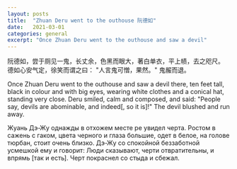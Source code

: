 ```yaml
---
layout: posts
title:  "Zhuan Deru went to the outhouse 阮德如"
date:   2021-03-01
categories: general
excerpt: "Once Zhuan Deru went to the outhouse and saw a devil"
---
```


<p>
阮德如，尝于厕见一鬼，长丈余，色黑而眼大，著白单衣，平上帻，去之咫尺。
德如心安气定，徐笑而谓之曰：
"人言鬼可憎，果然。"
鬼赧而退。
</p>

<p>
Once Zhuan Deru went to the outhouse and saw a devil there, ten feet tall, black in colour and with big eyes, wearing white clothes and a conical hat, standing very close.
Deru smiled, calm and composed, and said: "People say, devils are abominable, and indeed[, so it is]!"
The devil blushed and run away.
</p>

<p>
Жуань Дэ-Жу однажды в отхожем месте ре увидел черта.
Ростом в сажень с гаком, цвета черного и глаза большие, одет в белое, на голове тюрбан, стоит очень близко.
Дэ-Жу со спокойной беззаботной усмешкой ему и говорит: 
Люди сказывают, черти отвратительны, и впрямь [так и есть].
Черт покраснел со стыда и сбежал.
</p>